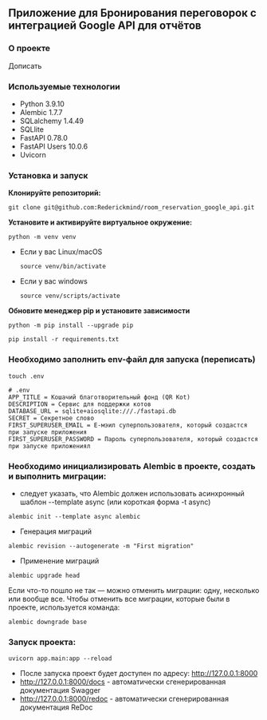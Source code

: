## Приложение для Бронирования переговорок с интеграцией Google API для отчётов

### О проекте

Дописать


### Используемые технологии
- Python 3.9.10
- Alembic 1.7.7
- SQLalchemy 1.4.49
- SQLlite
- FastAPI 0.78.0
- FastAPI Users 10.0.6
- Uvicorn

### Установка и запуск

**Клонируйте репозиторий:**

```
git clone git@github.com:Rederickmind/room_reservation_google_api.git
```

**Установите и активируйте виртуальное окружение:**

```
python -m venv venv
```

* Если у вас Linux/macOS

    ```
    source venv/bin/activate
    ```

* Если у вас windows

    ```
    source venv/scripts/activate
    ```

**Обновите менеджер pip и установите зависимости**

```
python -m pip install --upgrade pip
```

```
pip install -r requirements.txt
```

### Необходимо заполнить env-файл для запуска (переписать)
```
touch .env
```
```
# .env
APP_TITLE = Кошачий благотворительный фонд (QR Kot)
DESCRIPTION = Сервис для поддержки котов
DATABASE_URL = sqlite+aiosqlite:///./fastapi.db
SECRET = Секретное слово
FIRST_SUPERUSER_EMAIL = Е-мэил суперпользователя, который создастся при запуске приложения
FIRST_SUPERUSER_PASSWORD = Пароль суперпользователя, который создастся при запуске приложениял
```


### Необходимо инициализировать Alembic в проекте, создать и выполнить миграции:
- следует указать, что Alembic должен использовать асинхронный шаблон --template async (или короткая форма -t async)
```
alembic init --template async alembic
```
- Генерация миграций
```
alembic revision --autogenerate -m "First migration"
```
- Применение миграций
```
alembic upgrade head
```
Если что-то пошло не так — можно отменить миграции: одну, несколько или вообще все.
Чтобы отменить все миграции, которые были в проекте, используется команда:
```
alembic downgrade base 
```

### Запуск проекта:
```
uvicorn app.main:app --reload
```

- После запуска проект будет доступен по адресу: http://127.0.0.1:8000
- http://127.0.0.1:8000/docs - автоматически сгенерированная документация Swagger
- http://127.0.0.1:8000/redoc - автоматически сгенерированная документация ReDoc